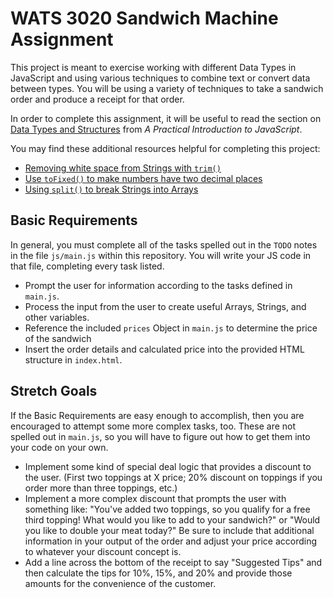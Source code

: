 # WATS 3020 Sandwich Machine Assignment

This project is meant to exercise working with different Data Types in
JavaScript and using various techniques to combine text or convert data
between types. You will be using a variety of techniques to take a sandwich
order and produce a receipt for that order.

In order to complete this assignment, it will be useful to read the section on
[Data Types and Structures](https://suwebdev.github.io/WATS-3020-gitbook/data-types/)
from _A Practical Introduction to JavaScript_.

You may find these additional resources helpful for completing this project:

* [Removing white space from Strings with `trim()`](https://developer.mozilla.org/en-US/docs/Web/JavaScript/Reference/Global_Objects/String/Trim)
* [Use `toFixed()` to make numbers have two decimal places](https://developer.mozilla.org/en-US/docs/Web/JavaScript/Reference/Global_Objects/Number/toFixed)
* [Using `split()` to break Strings into Arrays](https://developer.mozilla.org/en-US/docs/Web/JavaScript/Reference/Global_Objects/String/split)

## Basic Requirements

In general, you must complete all of the tasks spelled out in the `TODO` notes
in the file `js/main.js` within this repository. You will write your JS code
in that file, completing every task listed.

* Prompt the user for information according to the tasks defined in `main.js`.
* Process the input from the user to create useful Arrays, Strings, and other variables.
* Reference the included `prices` Object in `main.js` to determine the price of the sandwich
* Insert the order details and calculated price into the provided HTML structure in `index.html`.

## Stretch Goals

If the Basic Requirements are easy enough to accomplish, then you are encouraged
to attempt some more complex tasks, too. These are not spelled out in `main.js`,
so you will have to figure out how to get them into your code on your own.

* Implement some kind of special deal logic that provides a discount to the user. (First two toppings at X price; 20% discount on toppings if you order more than three toppings,  etc.)
* Implement a more complex discount that prompts the user with something like: "You've added two toppings, so you qualify for a free third topping! What would you like to add to your sandwich?" or "Would you like to double your meat today?" Be sure to include that additional information in your output of the order and adjust your price according to whatever your discount concept is.
* Add a line across the bottom of the receipt to say "Suggested Tips" and then calculate the tips for 10%, 15%, and 20% and provide those amounts for the convenience of the customer.


